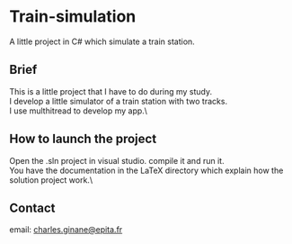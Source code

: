 # Train-simulation
A little project in C# which simulate a train station.

## Brief

This is a little project that I have to do during my study.\
I develop a little simulator of a train station with two tracks.\
I use multhitread to develop my app.\

## How to launch the project

Open the .sln project in visual studio. compile it and run it.\
You have the documentation in the LaTeX directory which explain how the solution project work.\


## Contact
email: charles.ginane@epita.fr
